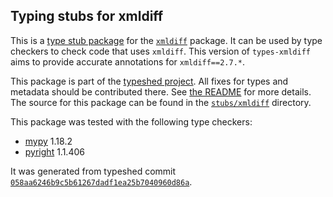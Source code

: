 ## Typing stubs for xmldiff

This is a [type stub package](https://typing.python.org/en/latest/tutorials/external_libraries.html)
for the [`xmldiff`](https://github.com/Shoobx/xmldiff) package. It can be used by type checkers
to check code that uses `xmldiff`. This version of
`types-xmldiff` aims to provide accurate annotations for
`xmldiff==2.7.*`.

This package is part of the [typeshed project](https://github.com/python/typeshed).
All fixes for types and metadata should be contributed there.
See [the README](https://github.com/python/typeshed/blob/main/README.md)
for more details. The source for this package can be found in the
[`stubs/xmldiff`](https://github.com/python/typeshed/tree/main/stubs/xmldiff)
directory.

This package was tested with the following type checkers:
* [mypy](https://github.com/python/mypy/) 1.18.2
* [pyright](https://github.com/microsoft/pyright) 1.1.406

It was generated from typeshed commit
[`058aa6246b9c5b61267dadf1ea25b7040960d86a`](https://github.com/python/typeshed/commit/058aa6246b9c5b61267dadf1ea25b7040960d86a).